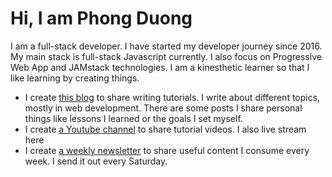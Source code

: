 # Hi, I am Phong Duong

I am a full-stack developer. I have started my developer journey since 2016. My main stack is full-stack Javascript currently. I also focus on Progressive Web App and JAMstack technologies. I am a kinesthetic learner so that I like learning by creating things.

* I create [this blog](http://phongduong.dev/blog) to share writing tutorials. I write about different topics, mostly in web development. There are some posts I share personal things like lessons I learned or the goals I set myself.  
* I create [a Youtube channel](https://www.youtube.com/channel/UCXykqt3V2-9bYXKWZRcH0rA) to share tutorial videos. I also live stream here
* I create [a weekly newsletter](https://koogio.substack.com/) to share useful content I consume every week. I send it out every Saturday.